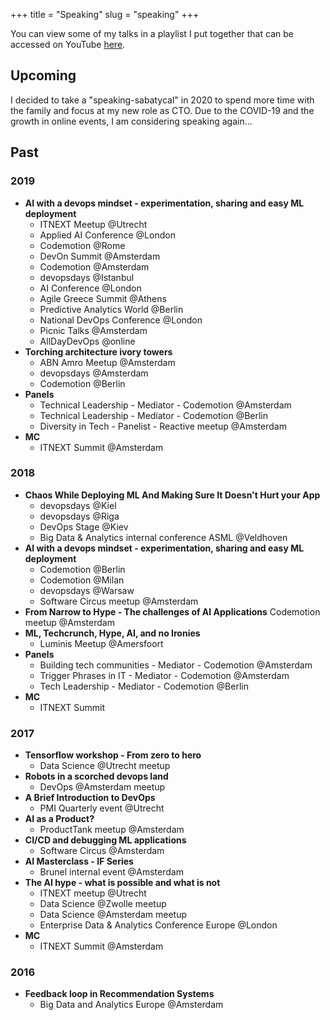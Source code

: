 +++
title = "Speaking"
slug = "speaking"
+++

You can view some of my talks in a playlist I put together that can be accessed on YouTube [here](https://www.youtube.com/playlist?list=PLEhS0sTfXsRy6LnnbtGOvgbBAvOFSqEWT).

## Upcoming

I decided to take a "speaking-sabatycal" in 2020 to spend more time with the family and focus at my new role as CTO. Due to the COVID-19 and the growth in online events, I am considering speaking again...

## Past

### 2019

* **AI with a devops mindset - experimentation, sharing and easy ML deployment**
    * ITNEXT Meetup @Utrecht
    * Applied AI Conference @London
    * Codemotion @Rome
    * DevOn Summit @Amsterdam
    * Codemotion @Amsterdam
    * devopsdays @Istanbul
    * AI Conference @London
    * Agile Greece Summit @Athens
    * Predictive Analytics World @Berlin
    * National DevOps Conference @London
    * Picnic Talks @Amsterdam
    * AllDayDevOps @online
* **Torching architecture ivory towers**
    * ABN Amro Meetup @Amsterdam
    * devopsdays @Amsterdam
    * Codemotion @Berlin
* **Panels**
    * Technical Leadership - Mediator - Codemotion @Amsterdam
    * Technical Leadership - Mediator - Codemotion @Berlin
    * Diversity in Tech - Panelist - Reactive meetup @Amsterdam
* **MC**
    * ITNEXT Summit @Amsterdam

### 2018

* **Chaos While Deploying ML And Making Sure It Doesn't Hurt your App**
    * devopsdays @Kiel
    * devopsdays @Riga
    * DevOps Stage @Kiev
    * Big Data & Analytics internal conference ASML @Veldhoven
* **AI with a devops mindset - experimentation, sharing and easy ML deployment**
    * Codemotion @Berlin
    * Codemotion @Milan
    * devopsdays @Warsaw
    * Software Circus meetup @Amsterdam
* **From Narrow to Hype - The challenges of AI Applications**
Codemotion meetup @Amsterdam
* **ML, Techcrunch, Hype, AI, and no Ironies** 
    * Luminis Meetup @Amersfoort
* **Panels**
    * Building tech communities - Mediator - Codemotion @Amsterdam
    * Trigger Phrases in IT - Mediator - Codemotion @Amsterdam
    * Tech Leadership - Mediator - Codemotion @Berlin
* **MC**
    * ITNEXT Summit

### 2017

* **Tensorflow workshop - From zero to hero**
    * Data Science @Utrecht meetup
* **Robots in a scorched devops land**
    * DevOps @Amsterdam meetup
* **A Brief Introduction to DevOps**
    * PMI Quarterly event @Utrecht
* **AI as a Product?**
    * ProductTank meetup @Amsterdam
* **CI/CD and debugging ML applications**
    * Software Circus @Amsterdam
* **AI Masterclass - IF Series**
    * Brunel internal event @Amsterdam
* **The AI hype - what is possible and what is not**
    * ITNEXT meetup @Utrecht
    * Data Science @Zwolle meetup
    * Data Science @Amsterdam meetup
    * Enterprise Data & Analytics Conference Europe @London
* **MC**
    * ITNEXT Summit @Amsterdam

### 2016

* **Feedback loop in Recommendation Systems**
    * Big Data and Analytics Europe @Amsterdam
